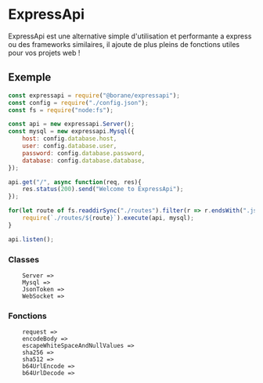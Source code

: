 
# ExpressApi

ExpressApi est une alternative simple d'utilisation et performante a express ou des frameworks similaires, il ajoute de plus pleins de fonctions utiles pour vos projets web !

## Exemple

```js
const expressapi = require("@borane/expressapi");
const config = require("./config.json");
const fs = require("node:fs");

const api = new expressapi.Server();
const mysql = new expressapi.Mysql({
    host: config.database.host,
    user: config.database.user,
    password: config.database.password,
    database: config.database.database,
});

api.get("/", async function(req, res){
    res.status(200).send("Welcome to ExpressApi");
});

for(let route of fs.readdirSync("./routes").filter(r => r.endsWith(".js"))){
    require(`./routes/${route}`).execute(api, mysql);
}

api.listen();
```

### Classes
```
    Server =>
    Mysql =>
    JsonToken =>
    WebSocket =>
```

### Fonctions
```
    request =>
    encodeBody =>
    escapeWhiteSpaceAndNullValues =>
    sha256 =>
    sha512 =>
    b64UrlEncode =>
    b64UrlDecode =>
```
